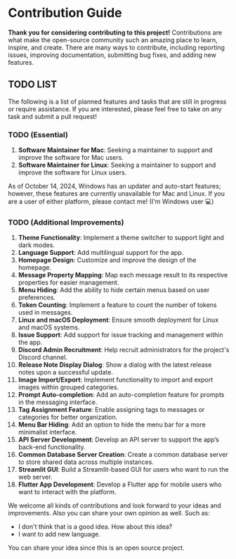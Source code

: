 # Contribution Guide

**Thank you for considering contributing to this project!** Contributions are what make the open-source community such an amazing place to learn, inspire, and create. There are many ways to contribute, including reporting issues, improving documentation, submitting bug fixes, and adding new features.

## TODO LIST

The following is a list of planned features and tasks that are still in progress or require assistance. If you are interested, please feel free to take on any task and submit a pull request!

### TODO (Essential)

1. **Software Maintainer for Mac**: Seeking a maintainer to support and improve the software for Mac users.
2. **Software Maintainer for Linux**: Seeking a maintainer to support and improve the software for Linux users.

As of October 14, 2024, Windows has an updater and auto-start features;
however, these features are currently unavailable for Mac and Linux. If you are a user of either platform, please contact me! (I'm Windows user 💻)

### TODO (Additional Improvements)

1. **Theme Functionality**: Implement a theme switcher to support light and dark modes.
2. **Language Support**: Add multilingual support for the app.
3. **Homepage Design**: Customize and improve the design of the homepage.
4. **Message Property Mapping**: Map each message result to its respective properties for easier management.
5. **Menu Hiding**: Add the ability to hide certain menus based on user preferences.
6. **Token Counting**: Implement a feature to count the number of tokens used in messages.
7. **Linux and macOS Deployment**: Ensure smooth deployment for Linux and macOS systems.
8. **Issue Support**: Add support for issue tracking and management within the app.
9. **Discord Admin Recruitment**: Help recruit administrators for the project's Discord channel.
10. **Release Note Display Dialog**: Show a dialog with the latest release notes upon a successful update.
11. **Image Import/Export**: Implement functionality to import and export images within grouped categories.
12. **Prompt Auto-completion**: Add an auto-completion feature for prompts in the messaging interface.
13. **Tag Assignment Feature**: Enable assigning tags to messages or categories for better organization.
14. **Menu Bar Hiding**: Add an option to hide the menu bar for a more minimalist interface.
15. **API Server Development**: Develop an API server to support the app’s back-end functionality.
16. **Common Database Server Creation**: Create a common database server to store shared data across multiple instances.
17. **Streamlit GUI**: Build a Streamlit-based GUI for users who want to run the web server.
18. **Flutter App Development**: Develop a Flutter app for mobile users who want to interact with the platform.

We welcome all kinds of contributions and look forward to your ideas and improvements. Also you can share your own opinion as well. Such as:

* I don't think that is a good idea. How about this idea?
* I want to add new language.

You can share your idea since this is an open source project.
